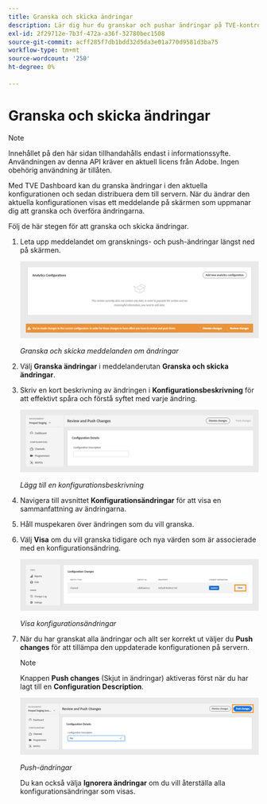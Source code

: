 ```yaml
---
title: Granska och skicka ändringar
description: Lär dig hur du granskar och pushar ändringar på TVE-kontrollpanelen.
exl-id: 2f29712e-7b3f-472a-a36f-32780bec1508
source-git-commit: acff285f7db1bdd32d5da3e01a770d9581d3ba75
workflow-type: tm+mt
source-wordcount: '250'
ht-degree: 0%

---
```


# Granska och skicka ändringar

>[!NOTE]
>
>Innehållet på den här sidan tillhandahålls endast i informationssyfte. Användningen av denna API kräver en aktuell licens från Adobe. Ingen obehörig användning är tillåten.

Med TVE Dashboard kan du granska ändringar i den aktuella konfigurationen och sedan distribuera dem till servern. När du ändrar den aktuella konfigurationen visas ett meddelande på skärmen som uppmanar dig att granska och överföra ändringarna.

Följ de här stegen för att granska och skicka ändringar.

1. Leta upp meddelandet om gransknings- och push-ändringar längst ned på skärmen.

   ![Granska och skicka meddelanden om ändringar](../../assets/tve-dashboard/new-tve-dashboard/review/review-and-push-changes-banner-view.png)

   *Granska och skicka meddelanden om ändringar*

1. Välj **Granska ändringar** i meddelanderutan **Granska och skicka ändringar**.

1. Skriv en kort beskrivning av ändringen i **Konfigurationsbeskrivning** för att effektivt spåra och förstå syftet med varje ändring.

   ![Lägg till en konfigurationsbeskrivning](../../assets/tve-dashboard/new-tve-dashboard/review/review-and-push-configuration-details-panel-view.png)

   *Lägg till en konfigurationsbeskrivning*

1. Navigera till avsnittet **Konfigurationsändringar** för att visa en sammanfattning av ändringarna.

1. Håll muspekaren över ändringen som du vill granska.

1. Välj **Visa** om du vill granska tidigare och nya värden som är associerade med en konfigurationsändring.

   ![Visa konfigurationsändringar](../../assets/tve-dashboard/new-tve-dashboard/review/review-and-push-changes-view-button.png)

   *Visa konfigurationsändringar*

1. När du har granskat alla ändringar och allt ser korrekt ut väljer du **Push changes** för att tillämpa den uppdaterade konfigurationen på servern.

   >[!NOTE]
   >
   >Knappen **Push changes** (Skjut in ändringar) aktiveras först när du har lagt till en **Configuration Description**.

   ![Push-ändringar](../../assets/tve-dashboard/new-tve-dashboard/review/review-and-push-push-changes-button.png)

   *Push-ändringar*

   Du kan också välja **Ignorera ändringar** om du vill återställa alla konfigurationsändringar som visas.
